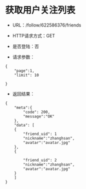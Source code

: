 # 获取用户关注列表

- URL：/follow/622586376/friends

- HTTP请求方式：GET

- 是否登陆：否

- 请求参数：

```
{
    "page":1,
    "limit": 10 
      
}
```

- 返回结果：

```
{
    "meta":{
        "code": 200,
        "message":"OK"
    },
    "data": [
    {
        "friend_uid": 1
        "nickname":"zhanghsan",
        "avatar":"avatar.jpg"
    },
    {
        
        "friend_uid": 2
        "nickname":"zhanghsan",
        "avatar":"avatar.jpg"
    }
    ]   
}
```